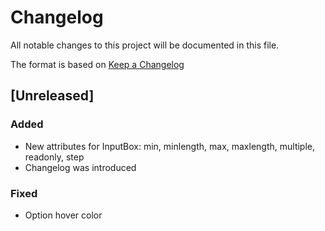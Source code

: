 # Changelog

All notable changes to this project will be documented in this file.

The format is based on [Keep a Changelog](https://keepachangelog.com/en/1.0.0/)

## [Unreleased]

### Added

- New attributes for InputBox: min, minlength, max, maxlength, multiple, readonly, step
- Changelog was introduced

### Fixed

- Option hover color

